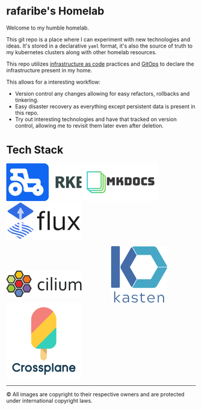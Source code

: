 # rafaribe's Homelab

Welcome to my humble homelab.

This git repo is a place where I can experiment with new technologies and ideas. It's stored in a declarative `yaml` format, it's also the source of truth to my kubernetes clusters along with other homelab resources.

This repo utilizes [infrastructure as code](https://www.wikiwand.com/en/Infrastructure_as_code) practices and [GitOps](https://www.redhat.com/en/topics/devops/what-is-gitops) to declare the infrastructure present in my home.

This allows for a interesting workflow:

- Version control any changes allowing for easy refactors, rollbacks and tinkering.
- Easy disaster recovery as everything except persistent data is present in this repo.
- Try out interesting technologies and have that tracked on version control, allowing me to revisit them later even after deletion.

# Tech Stack

[<img src="images/logo-horizontal-rke.svg" alt="k3s" style=";object-fit:cover;width:200px;height:100px"/>](https://www.k3s.io)
[<img src="images/mkdocs.png" alt="mkdocs" style=";object-fit:cover;width:200px;height:100px"/>](https://www.mkdocs.org)
[<img src="images/flux-horizontal-color.png" alt="flux" style=";object-fit:cover;width:200px;height:100px"/>](https://fluxcd.io)

[<img src="images/cilium.png" alt="flux" style=";object-fit:contain;width:200px;height:100px"/>](https://cilium.io)
[<img src="images/kasten-logo-stacked.svg" alt="flux" style=";object-fit:contain;width:300px;height:150px"/>](https://www.kasten.io)
[<img src="images/crossplane-stacked-color.png" alt="crossplane" style=";width:200px;height:200px"/>](https://crossplane.io)

---

© All images are copyright to their respective owners and are protected under international copyright laws.
